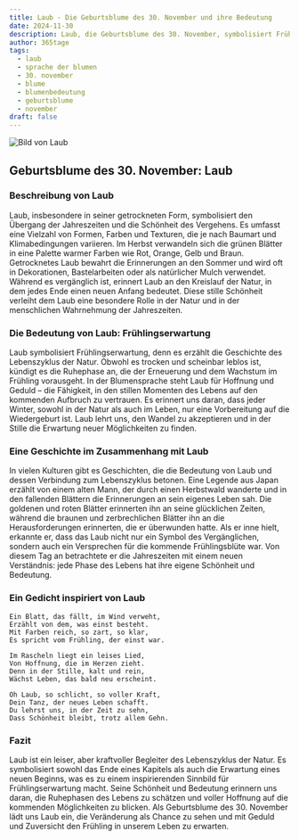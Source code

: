 ```yaml
---
title: Laub - Die Geburtsblume des 30. November und ihre Bedeutung
date: 2024-11-30
description: Laub, die Geburtsblume des 30. November, symbolisiert Frühlingserwartung. Erfahre mehr über ihre Geschichte, Bedeutung und Symbolik in der Sprache der Blumen.
author: 365tage
tags:
  - laub
  - sprache der blumen
  - 30. november
  - blume
  - blumenbedeutung
  - geburtsblume
  - november
draft: false
---
```


![Bild von Laub](https://cdn.pixabay.com/photo/2015/12/11/11/01/leaves-1087952_640.jpg#center)


## Geburtsblume des 30. November: Laub

### Beschreibung von Laub

Laub, insbesondere in seiner getrockneten Form, symbolisiert den Übergang der Jahreszeiten und die Schönheit des Vergehens. Es umfasst eine Vielzahl von Formen, Farben und Texturen, die je nach Baumart und Klimabedingungen variieren. Im Herbst verwandeln sich die grünen Blätter in eine Palette warmer Farben wie Rot, Orange, Gelb und Braun. Getrocknetes Laub bewahrt die Erinnerungen an den Sommer und wird oft in Dekorationen, Bastelarbeiten oder als natürlicher Mulch verwendet. Während es vergänglich ist, erinnert Laub an den Kreislauf der Natur, in dem jedes Ende einen neuen Anfang bedeutet. Diese stille Schönheit verleiht dem Laub eine besondere Rolle in der Natur und in der menschlichen Wahrnehmung der Jahreszeiten.

### Die Bedeutung von Laub: Frühlingserwartung

Laub symbolisiert Frühlingserwartung, denn es erzählt die Geschichte des Lebenszyklus der Natur. Obwohl es trocken und scheinbar leblos ist, kündigt es die Ruhephase an, die der Erneuerung und dem Wachstum im Frühling vorausgeht. In der Blumensprache steht Laub für Hoffnung und Geduld – die Fähigkeit, in den stillen Momenten des Lebens auf den kommenden Aufbruch zu vertrauen. Es erinnert uns daran, dass jeder Winter, sowohl in der Natur als auch im Leben, nur eine Vorbereitung auf die Wiedergeburt ist. Laub lehrt uns, den Wandel zu akzeptieren und in der Stille die Erwartung neuer Möglichkeiten zu finden.

### Eine Geschichte im Zusammenhang mit Laub

In vielen Kulturen gibt es Geschichten, die die Bedeutung von Laub und dessen Verbindung zum Lebenszyklus betonen. Eine Legende aus Japan erzählt von einem alten Mann, der durch einen Herbstwald wanderte und in den fallenden Blättern die Erinnerungen an sein eigenes Leben sah. Die goldenen und roten Blätter erinnerten ihn an seine glücklichen Zeiten, während die braunen und zerbrechlichen Blätter ihn an die Herausforderungen erinnerten, die er überwunden hatte. Als er inne hielt, erkannte er, dass das Laub nicht nur ein Symbol des Vergänglichen, sondern auch ein Versprechen für die kommende Frühlingsblüte war. Von diesem Tag an betrachtete er die Jahreszeiten mit einem neuen Verständnis: jede Phase des Lebens hat ihre eigene Schönheit und Bedeutung.

### Ein Gedicht inspiriert von Laub

```
Ein Blatt, das fällt, im Wind verweht,
Erzählt von dem, was einst besteht.
Mit Farben reich, so zart, so klar,
Es spricht vom Frühling, der einst war.

Im Rascheln liegt ein leises Lied,
Von Hoffnung, die im Herzen zieht.
Denn in der Stille, kalt und rein,
Wächst Leben, das bald neu erscheint.

Oh Laub, so schlicht, so voller Kraft,
Dein Tanz, der neues Leben schafft.
Du lehrst uns, in der Zeit zu sehn,
Dass Schönheit bleibt, trotz allem Gehn.
```

### Fazit

Laub ist ein leiser, aber kraftvoller Begleiter des Lebenszyklus der Natur. Es symbolisiert sowohl das Ende eines Kapitels als auch die Erwartung eines neuen Beginns, was es zu einem inspirierenden Sinnbild für Frühlingserwartung macht. Seine Schönheit und Bedeutung erinnern uns daran, die Ruhephasen des Lebens zu schätzen und voller Hoffnung auf die kommenden Möglichkeiten zu blicken. Als Geburtsblume des 30. November lädt uns Laub ein, die Veränderung als Chance zu sehen und mit Geduld und Zuversicht den Frühling in unserem Leben zu erwarten.